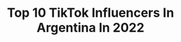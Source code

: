 ---
title: Top 10 TikTok Influencers In Argentina In 2022
description: >-
  Find top TikTok influencers in Argentina in 2022. Most popular hashtags: #parati #fyp #foryou #xyzbca.
platform: TikTok
hits: 1765
text_top: Identify the best TikTok profiles on inBeat.
text_bottom: Our database aggregates 1765 TikTok influencers like this in Argentina for you to pitch.
profiles:
  - username: "rochimusic17"
    fullname: >-
      Rochi Music
    bio: >-
      ✉️: rochicastagnomgmt@gmail.com 👇🏻👇🏻Pedi tu KIT ACA👇🏻👇🏻
    location: "Argentina"
    followers: 982800
    engagement: 2382
    commentsToLikes: 0.030903
    id: ck9f3ftayhjpc0j78760cqxq5
    verified: true
    hashtags: "#tutorial, #amongus, #aprendeentiktok, #potatzio"
  - username: "adrian_gusta"
    fullname: >-
      Adrian
    bio: >-
      🇦🇷 Buenos Aires, Mar del Plata,.#ESCUADRON_AVEFENIX🦅🦅🔥
    location: "Argentina"
    followers: 5878
    engagement: 5794
    commentsToLikes: 0.624782
    id: ckbbkh9de8ta00j23bux0ln4l
    verified: false
    hashtags: "#seguidores, #parati, #halloween, #diversion"
  - username: "sandysantana0"
    fullname: >-
      Sandy Santana
    bio: >-
      Quiero tener un millón de amigos y así más fuerte poder dar mis likes
    location: "Argentina"
    followers: 8367
    engagement: 3970
    commentsToLikes: 0.329283
    id: ckc8xcu02l8190j23p61rqfg2
    verified: false
    hashtags: "#parecechiste, #cuarentenacheck, #parati, #foryou"
  - username: "nicol_galeano___"
    fullname: >-
      🔥🔥Nicolgaleano🔥🔥
    bio: >-
      𝐋𝐨𝐯𝐞 𝐲𝐨𝐮r𝐬𝐞𝐥𝐟🌙 𝕾𝖎𝖌𝖚𝖊𝖒𝖊 𝖕𝖆𝖗𝖆 𝖒𝖆𝖘 NO SPAM DE LIKES💥
    location: "Argentina"
    followers: 87500
    engagement: 3946
    commentsToLikes: 0.045550
    id: ckcpt1vzfnl4j0j23b8v4gvjw
    verified: false
    hashtags: "#btsarmy, #foryou, #armyxbts, #army"
  - username: "luna_dog02"
    fullname: >-
      💜Luna💜
    bio: >-
      💜LUNA💜 META 10K MEJOS: JOCKER PEPPER GRIZZLY MARGO Y ZOE💜 💓INDIO💓
    location: "Argentina"
    followers: 7516
    engagement: 3659
    commentsToLikes: 0.168783
    id: ckb9too1hrrx10j231yi6v2jb
    verified: false
    hashtags: "#foryourpage, #noalracismo, #fyp, #kwya"
  - username: "yoongi.angxl"
    fullname: >-
      *ૢ✧다중 팬덤⸙͎
    bio: >-
      Instagram: @skzxbangtan_ @namjoon.angxl_ 난 너를 좋아해 ✨💗 🏳️‍🌈|🇦🇷
    location: "Argentina"
    followers: 16000
    engagement: 3624
    commentsToLikes: 0.082979
    id: ckd6a53u44azc0j23ttctirvb
    verified: false
    hashtags: "#straykids, #fyp, #kpop, #skz"
  - username: "ggguk._"
    fullname: >-
      @SOYLELJUNGKOOK 🍭
    bio: >-
      HOLAA ♡ AMO A MIA 10.0k😢 JISOOS ♡ 💗 gracias por los 10.0k 😢 meta 10.3k
    location: "Argentina"
    followers: 10000
    engagement: 3600
    commentsToLikes: 0.106433
    id: ckd6wcsx8s03k0j23wf4jj7iq
    verified: false
    hashtags: "#oneloveoneheart"
  - username: "sweet.millie.editx"
    fullname: >-
      ៩ᖱɨƬន
    bio: >-
      🥞ℳℰᝨᗅ:5K🥞 ❌ℕ⌾ Տℙᗅℳ ⅅℰ ℒⅈKℰ❌ 🐳millie🐳 🔮🎡ST Y IT🎃🔮
    location: "Argentina"
    followers: 4675
    engagement: 3411
    commentsToLikes: 0.174641
    id: ckcd85gmd361o0j23o17r2z0o
    verified: false
    hashtags: ""
  - username: "canelo_the_caniche1"
    fullname: >-
      🧸𝐜𝐚𝐧𝐞𝐥𝐨🧸
    bio: >-
      🧸canelo🧸 ✨2 años✨ 🌻te sacare una sonrisa!🌻 37.6k____🚴‍♀️____37.5k
    location: "Argentina"
    followers: 43200
    engagement: 3408
    commentsToLikes: 0.123510
    id: ckbbjb94w7q6x0j23f2aubww9
    verified: false
    hashtags: "#canelo, #fyp, #parati, #canelovers"
  - username: "geraldine_paciello"
    fullname: >-
      Geraldine Paciello
    bio: >-
      Sólo busco divertirme 😜🥰
    location: "Argentina"
    followers: 9478
    engagement: 3313
    commentsToLikes: 0.453590
    id: cka6oxllohdhw0i78gxhls5ay
    verified: false
    hashtags: "#amigas, #fyp, #micumple, #gery429"
---